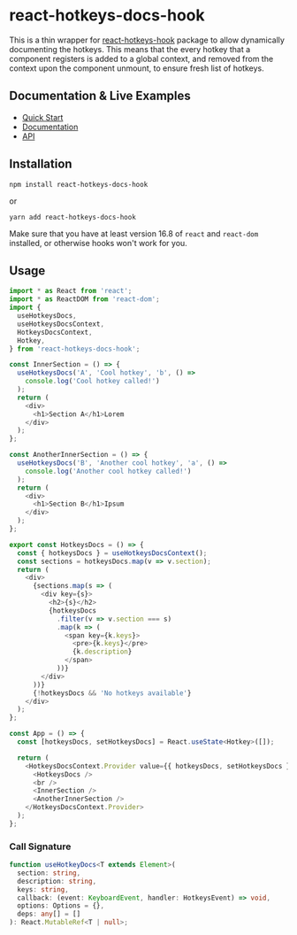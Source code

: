 # react-hotkeys-docs-hook

This is a thin wrapper for [react-hotkeys-hook](https://react-hotkeys-hook.vercel.app/) package to allow dynamically documenting the hotkeys.
This means that the every hotkey that a component registers is added to a global context, and removed from the context upon the component unmount, to ensure fresh list of hotkeys.

## Documentation & Live Examples

- [Quick Start](https://react-hotkeys-docs-hook.vercel.app/docs/intro)
- [Documentation](https://react-hotkeys-docs-hook.vercel.app/docs/)
- [API](https://react-hotkeys-hotkeys-docs.vercel.app/docs/api/use-docs-hotkeys)

## Installation

```shell
npm install react-hotkeys-docs-hook
```

or

```shell
yarn add react-hotkeys-docs-hook
```

Make sure that you have at least version 16.8 of `react` and `react-dom` installed, or otherwise hooks won't work for you.

## Usage

```ts
import * as React from 'react';
import * as ReactDOM from 'react-dom';
import {
  useHotkeysDocs,
  useHotkeysDocsContext,
  HotkeysDocsContext,
  Hotkey,
} from 'react-hotkeys-docs-hook';

const InnerSection = () => {
  useHotkeysDocs('A', 'Cool hotkey', 'b', () =>
    console.log('Cool hotkey called!')
  );
  return (
    <div>
      <h1>Section A</h1>Lorem
    </div>
  );
};

const AnotherInnerSection = () => {
  useHotkeysDocs('B', 'Another cool hotkey', 'a', () =>
    console.log('Another cool hotkey called!')
  );
  return (
    <div>
      <h1>Section B</h1>Ipsum
    </div>
  );
};

export const HotkeysDocs = () => {
  const { hotkeysDocs } = useHotkeysDocsContext();
  const sections = hotkeysDocs.map(v => v.section);
  return (
    <div>
      {sections.map(s => (
        <div key={s}>
          <h2>{s}</h2>
          {hotkeysDocs
            .filter(v => v.section === s)
            .map(k => (
              <span key={k.keys}>
                <pre>{k.keys}</pre>
                {k.description}
              </span>
            ))}
        </div>
      ))}
      {!hotkeysDocs && 'No hotkeys available'}
    </div>
  );
};

const App = () => {
  const [hotkeysDocs, setHotkeysDocs] = React.useState<Hotkey>([]);

  return (
    <HotkeysDocsContext.Provider value={{ hotkeysDocs, setHotkeysDocs }}>
      <HotkeysDocs />
      <br />
      <InnerSection />
      <AnotherInnerSection />
    </HotkeysDocsContext.Provider>
  );
};
```

### Call Signature

```ts
function useHotkeyDocs<T extends Element>(
  section: string,
  description: string,
  keys: string,
  callback: (event: KeyboardEvent, handler: HotkeysEvent) => void,
  options: Options = {},
  deps: any[] = []
): React.MutableRef<T | null>;
```
